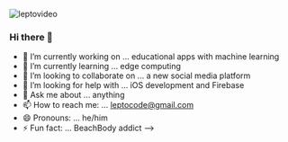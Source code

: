 ![leptovideo](https://github.com/argyleink/argyleink/blob/master/argyleink-sm2.gif?raw=true)

### Hi there 👋

- 🔭 I’m currently working on ... educational apps with machine learning
- 🌱 I’m currently learning ... edge computing
- 👯 I’m looking to collaborate on ... a new social media platform
- 🤔 I’m looking for help with ... iOS development and Firebase
- 💬 Ask me about ... anything
- 📫 How to reach me: ... leptocode@gmail.com
- 😄 Pronouns: ... he/him
- ⚡ Fun fact: ... BeachBody addict
-->
